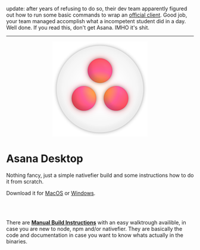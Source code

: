 update: after years of refusing to do so, their dev team apparently figured out how to run some basic commands to wrap an [official client](https://asana.com/download). Good job, your team managed accomplish what a incompetent student did in a day. Well done. If you read this, don't get Asana. IMHO it's shit.

----

<p align="center">
  <img src="https://github.com/cyanit/asana-desktop/blob/main/Icons/asana.png" width="256" height="256" />
</p>

# Asana Desktop
Nothing fancy, just a simple nativefier build and some instructions how to do it from scratch.

Download it for [MacOS](https://github.com/cyanit/asana-desktop/releases/download/1.0/asana-osx-v1.dmg) or [Windows](https://github.com/cyanit/asana-desktop/releases/download/1.0/asana-win-v1.zip).
   
<br>
<br>
   
There are **[Manual Build Instructions](https://github.com/cyanit/asana-desktop/blob/main/build%20instructions.md)** with an easy walktrough availible, in case you are new to node, npm and/or nativefier. They are basically the code and documentation in case you want to know whats actually in the binaries.
